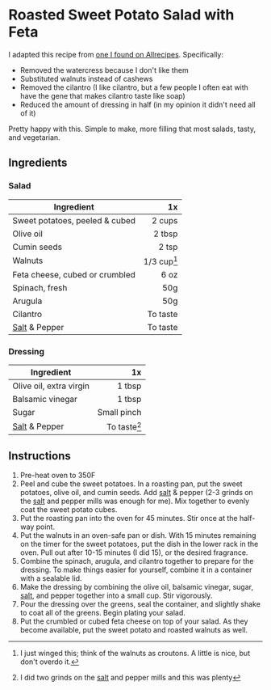 # Roasted Sweet Potato Salad with Feta

I adapted this recipe from
[one I found on Allrecipes](https://www.allrecipes.com/recipe/278938/roasted-sweet-potato-salad-with-feta/).
Specifically:

- Removed the watercress because I don't like them
- Substituted walnuts instead of cashews
- Removed the cilantro (I like cilantro, but a few people I often eat with have
  the gene that makes cilantro taste like soap)
- Reduced the amount of dressing in half (in my opinion it didn't need all of
  it)

Pretty happy with this. Simple to make, more filling that most salads, tasty,
and vegetarian.

## Ingredients

### Salad

| Ingredient                                |          1x |
| ----------------------------------------- | ----------: |
| Sweet potatoes, peeled & cubed            |      2 cups |
| Olive oil                                 |      2 tbsp |
| Cumin seeds                               |       2 tsp |
| Walnuts                                   | 1/3 cup[^1] |
| Feta cheese, cubed or crumbled            |        6 oz |
| Spinach, fresh                            |         50g |
| Arugula                                   |         50g |
| Cilantro                                  |    To taste |
| [Salt](food/ingredients/salt.md) & Pepper |    To taste |

### Dressing

| Ingredient                                |           1x |
| ----------------------------------------- | -----------: |
| Olive oil, extra virgin                   |       1 tbsp |
| Balsamic vinegar                          |       1 tbsp |
| Sugar                                     |  Small pinch |
| [Salt](food/ingredients/salt.md) & Pepper | To taste[^2] |

## Instructions

1. Pre-heat oven to 350F
2. Peel and cube the sweet potatoes. In a roasting pan, put the sweet potatoes,
   olive oil, and cumin seeds. Add [salt](food/ingredients/salt.md) & pepper
   (2-3 grinds on the [salt](food/ingredients/salt.md) and pepper mills was
   enough for me). Mix together to evenly coat the sweet potato cubes.
3. Put the roasting pan into the oven for 45 minutes. Stir once at the half-way
   point.
4. Put the walnuts in an oven-safe pan or dish. With 15 minutes remaining on the
   timer for the sweet potatoes, put the dish in the lower rack in the oven.
   Pull out after 10-15 minutes (I did 15), or the desired fragrance.
5. Combine the spinach, arugula, and cilantro together to prepare for the
   dressing. To make things easier for yourself, combine it in a container with
   a sealable lid.
6. Make the dressing by combining the olive oil, balsamic vinegar, sugar,
   [salt](food/ingredients/salt.md), and pepper together into a small cup. Stir
   vigorously.
7. Pour the dressing over the greens, seal the container, and slightly shake to
   coat all of the greens. Begin plating your salad.
8. Put the crumbled or cubed feta cheese on top of your salad. As they become
   available, put the sweet potato and roasted walnuts as well.

[^1]:
    I just winged this; think of the walnuts as croutons. A little is nice, but
    don't overdo it.

[^2]:
    I did two grinds on the [salt](food/ingredients/salt.md) and pepper mills
    and this was plenty
